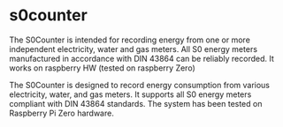 # s0counter

The S0Counter is intended for recording energy from one or more independent electricity, water and gas meters. All S0 energy meters manufactured in accordance with DIN 43864 can be reliably recorded.
It works on raspberry HW (tested on raspberry Zero)


The S0Counter is designed to record energy consumption from various electricity, water, and gas meters. It supports all S0 energy meters compliant with DIN 43864 standards. The system has been tested on Raspberry Pi Zero hardware.
